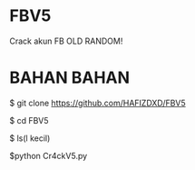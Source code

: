 # FBV5
Crack akun FB OLD RANDOM!

# BAHAN BAHAN

$ git clone https://github.com/HAFIZDXD/FBV5

$ cd FBV5

$ ls(l kecil)

$python Cr4ckV5.py
